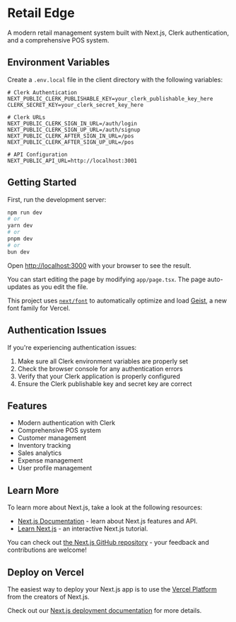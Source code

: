 # Retail Edge

A modern retail management system built with Next.js, Clerk authentication, and a comprehensive POS system.

## Environment Variables

Create a `.env.local` file in the client directory with the following variables:

```env
# Clerk Authentication
NEXT_PUBLIC_CLERK_PUBLISHABLE_KEY=your_clerk_publishable_key_here
CLERK_SECRET_KEY=your_clerk_secret_key_here

# Clerk URLs
NEXT_PUBLIC_CLERK_SIGN_IN_URL=/auth/login
NEXT_PUBLIC_CLERK_SIGN_UP_URL=/auth/signup
NEXT_PUBLIC_CLERK_AFTER_SIGN_IN_URL=/pos
NEXT_PUBLIC_CLERK_AFTER_SIGN_UP_URL=/pos

# API Configuration
NEXT_PUBLIC_API_URL=http://localhost:3001
```

## Getting Started

First, run the development server:

```bash
npm run dev
# or
yarn dev
# or
pnpm dev
# or
bun dev
```

Open [http://localhost:3000](http://localhost:3000) with your browser to see the result.

You can start editing the page by modifying `app/page.tsx`. The page auto-updates as you edit the file.

This project uses [`next/font`](https://nextjs.org/docs/app/building-your-application/optimizing/fonts) to automatically optimize and load [Geist](https://vercel.com/font), a new font family for Vercel.

## Authentication Issues

If you're experiencing authentication issues:

1. Make sure all Clerk environment variables are properly set
2. Check the browser console for any authentication errors
3. Verify that your Clerk application is properly configured
4. Ensure the Clerk publishable key and secret key are correct

## Features

- Modern authentication with Clerk
- Comprehensive POS system
- Customer management
- Inventory tracking
- Sales analytics
- Expense management
- User profile management

## Learn More

To learn more about Next.js, take a look at the following resources:

- [Next.js Documentation](https://nextjs.org/docs) - learn about Next.js features and API.
- [Learn Next.js](https://nextjs.org/learn) - an interactive Next.js tutorial.

You can check out [the Next.js GitHub repository](https://github.com/vercel/next.js) - your feedback and contributions are welcome!

## Deploy on Vercel

The easiest way to deploy your Next.js app is to use the [Vercel Platform](https://vercel.com/new?utm_medium=default-template&filter=next.js&utm_source=create-next-app&utm_campaign=create-next-app-readme) from the creators of Next.js.

Check out our [Next.js deployment documentation](https://nextjs.org/docs/app/building-your-application/deploying) for more details.
